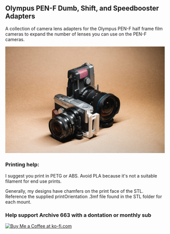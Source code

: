 
## Olympus PEN-F Dumb, Shift, and Speedbooster Adapters

A collection of camera lens adapters for the Olympus PEN-F half frame film cameras to expand the number of lenses you can use on the PEN-F cameras.

![productPhoto001](https://github.com/Archive-663/lensAdapters/blob/main/Olympus%20PEN-F/ASSETS/product_PENF%20(1).jpg)

### Printing help:
I suggest you print in PETG or ABS. Avoid PLA because it's not a suitable filament for end use prints.

Generally, my designs have chamfers on the print face of the STL. Reference the supplied printOrientation .3mf file found in the STL folder for each mount.

### Help support Archive 663 with a dontation or monthly sub

<a href='https://ko-fi.com/P5P3MHMSF' target='_blank'><img height='36' style='border:0px;height:36px;' src='https://storage.ko-fi.com/cdn/kofi2.png?v=3' border='0' alt='Buy Me a Coffee at ko-fi.com' /></a>
